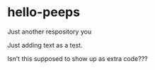 # hello-peeps
Just another respository you

Just adding text as a test.

Isn't this supposed to show up as extra code???

